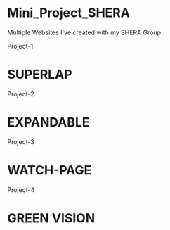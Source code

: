 # Mini_Project_SHERA
Multiple Websites I've created with my SHERA Group.

Project-1 
# SUPERLAP

Project-2
# EXPANDABLE

Project-3
# WATCH-PAGE

Project-4
# GREEN VISION
